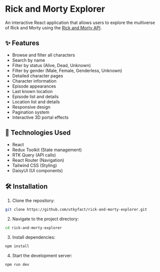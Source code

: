# Rick and Morty Explorer

An interactive React application that allows users to explore the multiverse of Rick and Morty using the [Rick and Morty API](https://rickandmortyapi.com/).

## ✨ Features

- Browse and filter all characters
- Search by name
- Filter by status (Alive, Dead, Unknown)
- Filter by gender (Male, Female, Genderless, Unknown)
- Detailed character pages
- Character information
- Episode appearances
- Last known location
- Episode list and details
- Location list and details
- Responsive design
- Pagination system
- Interactive 3D portal effects

## 🚀 Technologies Used

- React
- Redux Toolkit (State management)
- RTK Query (API calls)
- React Router (Navigation)
- Tailwind CSS (Styling)
- DaisyUI (UI components)


## 🛠️ Installation

1. Clone the repository:

```bash
git clone https://github.com/utkyfact/rick-and-morty-explorer.git
```

2. Navigate to the project directory:

```bash
cd rick-and-morty-explorer
```

3. Install dependencies:

```bash
npm install
```

4. Start the development server:

```bash
npm run dev
```
